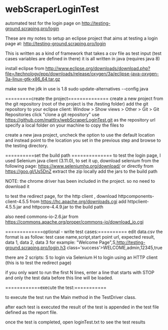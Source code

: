 # webScraperLoginTest
automated test for the login page on http://testing-ground.scraping.pro/login


These are my notes to setup an eclipse project that aims at testing a login page at:
http://testing-ground.scraping.pro/login

This is written as a kind of framework that takes a csv file as test input (test cases variables are defined in there)
it is all written in java (requires java 8)


install eclipse from 
http://www.eclipse.org/downloads/download.php?file=/technology/epp/downloads/release/oxygen/3a/eclipse-java-oxygen-3a-linux-gtk-x86_64.tar.gz

make sure the jdk in use is 1.8
sudo update-alternatives --config java


=========create the project==============
create a new project from the git repository (root of the project is the /testing folder)
add the git repository to your eclipse client:
Window > Show views > Other > Git > Git Repositories
click "clone a git repository"
use https://github.com/mattlrx/webScraperLoginTest.git as the repository url
specify a local folder on your machine to copy the files to

create a new java project, uncheck the option to use the default location and instead point to the location you set in the previous step 
and browse to the testing directory.


==========set the build path ==============
to test the login page, I used Selenium java client (3.11.0), to set it up, 
download selenium from the following page: https://www.seleniumhq.org/download/ 
or directly from https://goo.gl/Us5DnZ
extract the zip locally
add the jars to the build path 

NOTE: the chrome driver has been included in the project.
so no need to download it

to test the redirect page, 
for the http client , download httpcomponents-client-4.5.5
from https://hc.apache.org/downloads.cgi
add httpclient-4.5.5.jar and httpcore-4.4.9.jar to the build path


also need commons-io-2.6.jar from https://commons.apache.org/proper/commons-io/download_io.cgi


=============optional - write test cases:==========
edit data.csv 
the format is as follow:
test case name,script,start point url, expected result, data 1, data 2, data 3
for example:
"Welcome Page",S,http://testing-ground.scraping.pro/login,h3 class='success'>WELCOME,admin,12345,true

there are 2 scripts: S to login via Selenium
H to login using an HTTP client (this is to test the redirect page)

if you only want to run the first N lines, enter a line that starts with STOP and only the test data before this line will be loaded.

============execute the test:===========

to execute the test run the Main method in the TestDriver class.

after each test is executed the result of the test is appended in the test file defined as the report file.

once the test is completed, open loginTest.txt to see the test results
